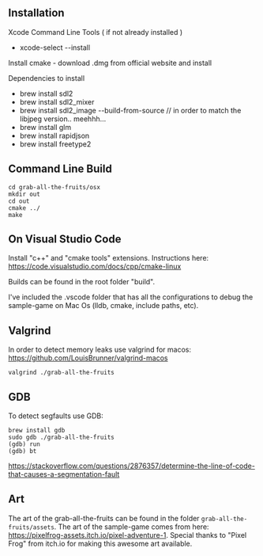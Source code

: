 ## Installation
Xcode Command Line Tools ( if not already installed )

 - xcode-select --install

Install cmake - download .dmg from official website and install

Dependencies to install

 - brew install sdl2
 - brew install sdl2_mixer
 - brew install sdl2_image --build-from-source // in order to match the libjpeg version.. meehhh...
 - brew install glm
 - brew install rapidjson
 - brew install freetype2

## Command Line Build

```
cd grab-all-the-fruits/osx
mkdir out
cd out
cmake ../
make
```

## On Visual Studio Code

Install "c++" and "cmake tools" extensions. Instructions here: https://code.visualstudio.com/docs/cpp/cmake-linux

Builds can be found in the root folder "build".

I've included the .vscode folder that has all the configurations to debug the sample-game on Mac Os (lldb, cmake, include paths, etc).

## Valgrind

In order to detect memory leaks use valgrind for macos: https://github.com/LouisBrunner/valgrind-macos
```
valgrind ./grab-all-the-fruits
```

## GDB

To detect segfaults use GDB: 
```
brew install gdb
sudo gdb ./grab-all-the-fruits
(gdb) run
(gdb) bt
```
https://stackoverflow.com/questions/2876357/determine-the-line-of-code-that-causes-a-segmentation-fault

## Art

The art of the grab-all-the-fruits can be found in the folder ```grab-all-the-fruits/assets```. The art
of the sample-game comes from here: https://pixelfrog-assets.itch.io/pixel-adventure-1.
Special thanks to "Pixel Frog" from itch.io for making this awesome art available.